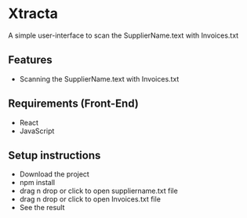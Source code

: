 # Xtracta
A simple user-interface to scan the SupplierName.text with Invoices.txt


## Features

- Scanning the SupplierName.text with Invoices.txt

## Requirements (Front-End)

- React
- JavaScript

## Setup instructions
- Download the project 
- npm install
- drag n drop or click to open suppliername.txt file 
- drag n drop or click to open Invoices.txt file 
- See the result


